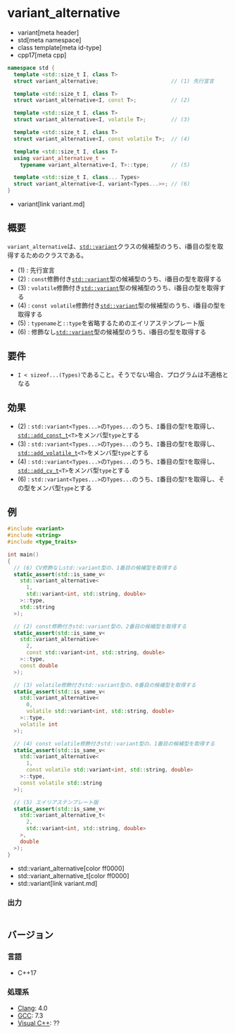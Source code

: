 # variant_alternative
* variant[meta header]
* std[meta namespace]
* class template[meta id-type]
* cpp17[meta cpp]

```cpp
namespace std {
  template <std::size_t I, class T>
  struct variant_alternative;                       // (1) 先行宣言

  template <std::size_t I, class T>
  struct variant_alternative<I, const T>;           // (2)

  template <std::size_t I, class T>
  struct variant_alternative<I, volatile T>;        // (3)

  template <std::size_t I, class T>
  struct variant_alternative<I, const volatile T>;  // (4)

  template <std::size_t I, class T>
  using variant_alternative_t =
    typename variant_alternative<I, T>::type;       // (5)

  template <std::size_t I, class... Types>
  struct variant_alternative<I, variant<Types...>>; // (6)
}
```
* variant[link variant.md]

## 概要
`variant_alternative`は、[`std::variant`](variant.md)クラスの候補型のうち、i番目の型を取得するためのクラスである。

- (1) : 先行宣言
- (2) : `const`修飾付き[`std::variant`](variant.md)型の候補型のうち、i番目の型を取得する
- (3) : `volatile`修飾付き[`std::variant`](variant.md)型の候補型のうち、i番目の型を取得する
- (4) : `const volatile`修飾付き[`std::variant`](variant.md)型の候補型のうち、i番目の型を取得する
- (5) : `typename`と`::type`を省略するためのエイリアステンプレート版
- (6) : 修飾なし[`std::variant`](variant.md)型の候補型のうち、i番目の型を取得する


## 要件
- `I < sizeof...(Types)`であること。そうでない場合、プログラムは不適格となる


## 効果
- (2) : `std::variant<Types...>`の`Types...`のうち、`I`番目の型`T`を取得し、[`std::add_const_t`](/reference/type_traits/add_const.md)`<T>`をメンバ型`type`とする
- (3) : `std::variant<Types...>`の`Types...`のうち、`I`番目の型`T`を取得し、[`std::add_volatile_t`](/reference/type_traits/add_volatile.md)`<T>`をメンバ型`type`とする
- (4) : `std::variant<Types...>`の`Types...`のうち、`I`番目の型`T`を取得し、[`std::add_cv_t`](/reference/type_traits/add_cv.md)`<T>`をメンバ型`type`とする
- (6) : `std::variant<Types...>`の`Types...`のうち、`I`番目の型`T`を取得し、その型をメンバ型`type`とする


## 例
```cpp example
#include <variant>
#include <string>
#include <type_traits>

int main()
{
  // (6) CV修飾なしstd::variant型の、1番目の候補型を取得する
  static_assert(std::is_same_v<
    std::variant_alternative<
      1,
      std::variant<int, std::string, double>
    >::type,
    std::string
  >);

  // (2) const修飾付きstd::variant型の、2番目の候補型を取得する
  static_assert(std::is_same_v<
    std::variant_alternative<
      2,
      const std::variant<int, std::string, double>
    >::type,
    const double
  >);

  // (3) volatile修飾付きstd::variant型の、0番目の候補型を取得する
  static_assert(std::is_same_v<
    std::variant_alternative<
      0,
      volatile std::variant<int, std::string, double>
    >::type,
    volatile int
  >);

  // (4) const volatile修飾付きstd::variant型の、1番目の候補型を取得する
  static_assert(std::is_same_v<
    std::variant_alternative<
      1,
      const volatile std::variant<int, std::string, double>
    >::type,
    const volatile std::string
  >);

  // (5) エイリアステンプレート版
  static_assert(std::is_same_v<
    std::variant_alternative_t<
      2,
      std::variant<int, std::string, double>
    >,
    double
  >);
}
```
* std::variant_alternative[color ff0000]
* std::variant_alternative_t[color ff0000]
* std::variant[link variant.md]

### 出力
```
```

## バージョン
### 言語
- C++17

### 処理系
- [Clang](/implementation.md#clang): 4.0
- [GCC](/implementation.md#gcc): 7.3
- [Visual C++](/implementation.md#visual_cpp): ??
